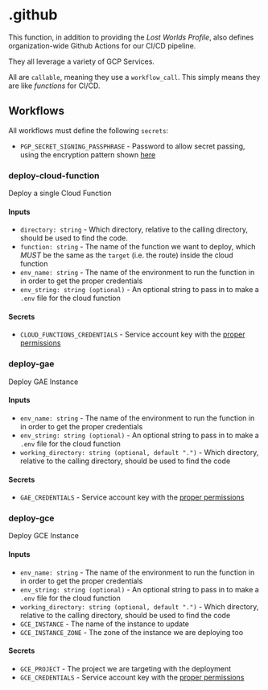 # .github

This function, in addition to providing the _Lost Worlds Profile_, also defines organization-wide Github Actions for our CI/CD pipeline.

They all leverage a variety of GCP Services.

All are `callable`, meaning they use a `workflow_call`. This simply means they are like _functions_ for CI/CD.

## Workflows

All workflows must define the following `secrets`:

- `PGP_SECRET_SIGNING_PASSPHRASE` - Password to allow secret passing, using the encryption pattern shown [here](https://nitratine.net/blog/post/how-to-pass-secrets-between-runners-in-github-actions/)

### deploy-cloud-function

Deploy a single Cloud Function

#### Inputs

- `directory: string` - Which directory, relative to the calling directory, should be used to find the code.
- `function: string` - The name of the function we want to deploy, which _MUST_ be the same as the `target` (i.e. the route) inside the cloud function
- `env_name: string` - The name of the environment to run the function in in order to get the proper credentials
- `env_string: string (optional)` - An optional string to pass in to make a `.env` file for the cloud function

#### Secrets

- `CLOUD_FUNCTIONS_CREDENTIALS` - Service account key with the [proper permissions](https://github.com/lost-worlds/gcloud-helpers/blob/main/service-account-builders/create-gh-cloud-functions-deployer.sh)

### deploy-gae

Deploy GAE Instance

#### Inputs

- `env_name: string` - The name of the environment to run the function in in order to get the proper credentials
- `env_string: string (optional)` - An optional string to pass in to make a `.env` file for the cloud function
- `working_directory: string (optional, default ".")` - Which directory, relative to the calling directory, should be used to find the code

#### Secrets

- `GAE_CREDENTIALS` - Service account key with the [proper permissions](https://github.com/lost-worlds/gcloud-helpers/blob/main/service-account-builders/create-gh-gae-deployer.sh)

### deploy-gce

Deploy GCE Instance

#### Inputs

- `env_name: string` - The name of the environment to run the function in in order to get the proper credentials
- `env_string: string (optional)` - An optional string to pass in to make a `.env` file for the cloud function
- `working_directory: string (optional, default ".")` - Which directory, relative to the calling directory, should be used to find the code
- `GCE_INSTANCE` - The name of the instance to update
- `GCE_INSTANCE_ZONE` - The zone of the instance we are deploying too

#### Secrets

- `GCE_PROJECT` - The project we are targeting with the deployment
- `GCE_CREDENTIALS` - Service account key with the [proper permissions](https://github.com/lost-worlds/gcloud-helpers/blob/main/service-account-builders/create-gh-gce-deployer.sh)
